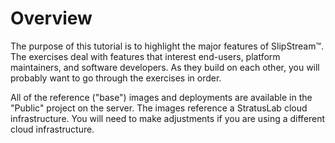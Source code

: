 
# Overview

The purpose of this tutorial is to highlight the major features of
SlipStream™.  The exercises deal with features that interest
end-users, platform maintainers, and software developers.  As they
build on each other, you will probably want to go through the
exercises in order.

All of the reference ("base") images and deployments are
available in the "Public" project on the server.  The images reference
a StratusLab cloud infrastructure.  You will need to make adjustments
if you are using a different cloud infrastructure. 
